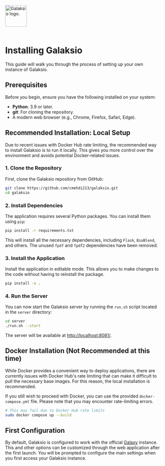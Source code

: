 <div class="imageContainer" style="" >
    <img src="galaksio_logo.png" title="Galaksio logo." style=" height: 70px !important; margin-bottom: 20px; ">
</div>

# Installing Galaksio

This guide will walk you through the process of setting up your own instance of Galaksio.

## Prerequisites

Before you begin, ensure you have the following installed on your system:

- **Python**: 3.9 or later.
- **git**: For cloning the repository.
- A modern web browser (e.g., Chrome, Firefox, Safari, Edge).

## Recommended Installation: Local Setup

Due to recent issues with Docker Hub rate limiting, the recommended way to install Galaksio is to run it locally. This gives you more control over the environment and avoids potential Docker-related issues.

### 1. Clone the Repository

First, clone the Galaksio repository from GitHub:

```bash
git clone https://github.com/cmehdi213/galaksio.git
cd galaksio
```

### 2. Install Dependencies

The application requires several Python packages. You can install them using `pip`:

```bash
pip install -r requirements.txt
```
This will install all the necessary dependencies, including `Flask`, `BioBlend`, and others. The unused `fpdf` and `fpdf2` dependencies have been removed.

### 3. Install the Application

Install the application in editable mode. This allows you to make changes to the code without having to reinstall the package.

```bash
pip install -e .
```

### 4. Run the Server

You can now start the Galaksio server by running the `run.sh` script located in the `server` directory:

```bash
cd server
./run.sh --start
```

The server will be available at [http://localhost:8081/](http://localhost:8081/).

## Docker Installation (Not Recommended at this time)

While Docker provides a convenient way to deploy applications, there are currently issues with Docker Hub's rate limiting that can make it difficult to pull the necessary base images. For this reason, the local installation is recommended.

If you still wish to proceed with Docker, you can use the provided `docker-compose.yml` file. Please note that you may encounter rate-limiting errors.

```bash
# This may fail due to Docker Hub rate limits
sudo docker compose up --build
```

## First Configuration

By default, Galaksio is configured to work with the official [Galaxy](https://usegalaxy.org) instance. This and other options can be customized through the web application after the first launch. You will be prompted to configure the main settings when you first access your Galaksio instance.
